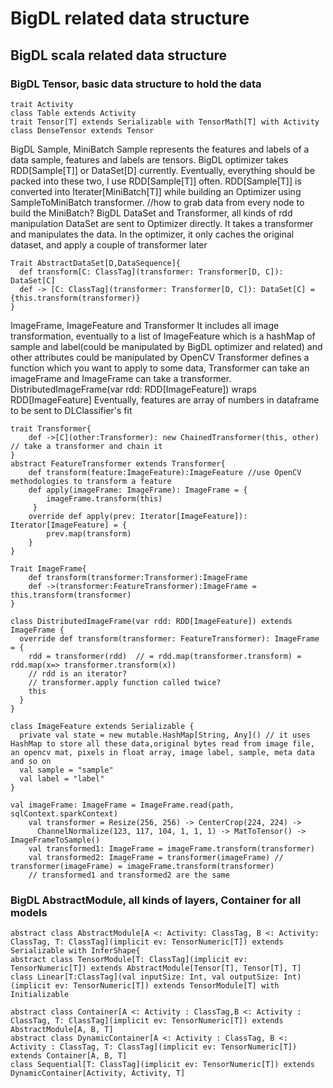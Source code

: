 # BigDL related data structure
## BigDL scala related data structure

### BigDL Tensor, basic data structure to hold the data
```
trait Activity
class Table extends Activity
trait Tensor[T] extends Serializable with TensorMath[T] with Activity
class DenseTensor extends Tensor
```
BigDL Sample, MiniBatch
    Sample represents the features and labels of a data sample, features and labels are tensors.
    BigDL optimizer takes RDD[Sample[T]] or DataSet[D] currently. Eventually, everything should be packed into these two, I use RDD[Sample[T]] often.
    RDD[Sample[T]] is converted into Iterater[MiniBatch[T]] while building an Optimizer using SampleToMiniBatch transformer.
    //how to grab data from every node to build the MiniBatch?
BigDL DataSet and Transformer, all kinds of rdd manipulation
    DataSet are sent to Optimizer directly. It takes a transformer and manipulates the data. In the optimizer, it only caches the original dataset, and apply a couple of transformer later
```
Trait AbstractDataSet[D,DataSequence]{
  def transform[C: ClassTag](transformer: Transformer[D, C]): DataSet[C]
  def -> [C: ClassTag](transformer: Transformer[D, C]): DataSet[C] = {this.transform(transformer)}
}
```
ImageFrame, ImageFeature and Transformer
    It includes all image transformation, eventually to a list of ImageFeature which is a hashMap of sample and label(could be manipulated by BigDL optimizer and related) and other attributes could be manipulated by OpenCV
    Transformer defines a function which you want to apply to some data, Transformer can take an imageFrame and ImageFrame can take a transformer.
    DistributedImageFrame(var rdd: RDD[ImageFeature]) wraps RDD[ImageFeature]
    Eventually, features are array of numbers in dataframe to be sent to DLClassifier's fit
```
trait Transformer{
    def ->[C](other:Transformer): new ChainedTransformer(this, other) // take a transformer and chain it
}
abstract FeatureTransformer extends Transformer{
    def transform(feature:ImageFeature):ImageFeature //use OpenCV methodologies to transform a feature
    def apply(imageFrame: ImageFrame): ImageFrame = {
        imageFrame.transform(this)
     }
    override def apply(prev: Iterator[ImageFeature]): Iterator[ImageFeature] = {
        prev.map(transform)
    }
}
```
```
Trait ImageFrame{
    def transform(transformer:Transformer):ImageFrame
    def ->(transformer:FeatureTransformer):ImageFrame = this.transform(transformer)
}

class DistributedImageFrame(var rdd: RDD[ImageFeature]) extends ImageFrame {
  override def transform(transformer: FeatureTransformer): ImageFrame = {
    rdd = transformer(rdd)  // = rdd.map(transformer.transform) = rdd.map(x=> transformer.transform(x))
    // rdd is an iterator?
    // transformer.apply function called twice?
    this
  }
}
```
```
class ImageFeature extends Serializable {
  private val state = new mutable.HashMap[String, Any]() // it uses HashMap to store all these data,original bytes read from image file, an opencv mat, pixels in float array, image label, sample, meta data and so on
  val sample = "sample"
  val label = "label"
}
```
```
val imageFrame: ImageFrame = ImageFrame.read(path, sqlContext.sparkContext)
    val transformer = Resize(256, 256) -> CenterCrop(224, 224) ->
      ChannelNormalize(123, 117, 104, 1, 1, 1) -> MatToTensor() -> ImageFrameToSample()
    val transformed1: ImageFrame = imageFrame.transform(transformer)
    val transformed2: ImageFrame = transformer(imageFrame) // transformer(imageFrame) = imageFrame.transform(transformer)
    // transformed1 and transformed2 are the same
```
### BigDL AbstractModule, all kinds of layers, Container for all models
```
abstract class AbstractModule[A <: Activity: ClassTag, B <: Activity: ClassTag, T: ClassTag](implicit ev: TensorNumeric[T]) extends Serializable with InferShape{
abstract class TensorModule[T: ClassTag](implicit ev: TensorNumeric[T]) extends AbstractModule[Tensor[T], Tensor[T], T]
class Linear[T:ClassTag](val inputSize: Int, val outputSize: Int)(implicit ev: TensorNumeric[T]) extends TensorModule[T] with Initializable
```
```
abstract class Container[A <: Activity : ClassTag,B <: Activity : ClassTag, T: ClassTag](implicit ev: TensorNumeric[T]) extends AbstractModule[A, B, T]
abstract class DynamicContainer[A <: Activity : ClassTag, B <: Activity : ClassTag, T: ClassTag](implicit ev: TensorNumeric[T]) extends Container[A, B, T]
class Sequential[T: ClassTag](implicit ev: TensorNumeric[T]) extends DynamicContainer[Activity, Activity, T]
```

